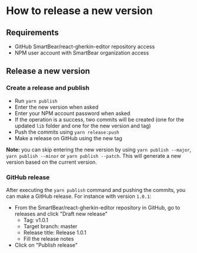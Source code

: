 # How to release a new version

## Requirements
- GitHub SmartBear/react-gherkin-editor repository access
- NPM user account with SmartBear organization access

## Release a new version

### Create a release and publish
- Run `yarn publish`
- Enter the new version when asked
- Enter your NPM account password when asked
- If the operation is a success, two commits will be created (one for the updated `lib` folder and one for the new version and tag)
- Push the commits using `yarn release:push`
- Make a release on GitHub using the new tag

**Note:** you can skip entering the new version by using `yarn publish --major`, `yarn publish --minor` or `yarn publish --patch`. This will generate a new version based on the current version.

### GitHub release
After executing the `yarn publish` command and pushing the commits, you can make a GitHub release.
For instance with version `1.0.1`:
- From the SmartBear/react-gherkin-editor repository in GitHub, go to releases and click "Draft new release"
  - Tag: v1.0.1
  - Target branch: master
  - Release title: Release 1.0.1
  - Fill the release notes
- Click on "Publish release"
